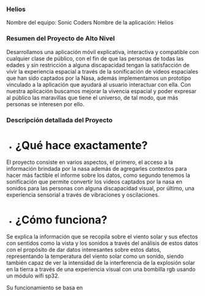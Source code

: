 ### Helios
Nombre del equipo: Sonic Coders 
Nombre de la aplicación: Helios

### Resumen del Proyecto de Alto Nivel
Desarrollamos una aplicación móvil explicativa, interactiva y compatible con cualquier clase de público, con el fin de que las personas de todas las edades y sin restricción a alguna discapacidad tengan la satisfacción de vivir la experiencia espacial a través de la sonificación de videos espaciales que han sido captados por la Nasa, además implementamos un prototipo vinculado a la aplicación que ayudará al usuario interactuar con ella. Con nuestra aplicación buscamos mejorar la vivencia espacial y poder expresar al público las maravillas que tiene el universo, de tal modo, que más personas se interesen por ello.

### Descripción detallada del Proyecto
- # ¿Qué hace exactamente?
El proyecto consiste en varios aspectos, el primero, el acceso a la información brindada por la nasa además de agregarles contextos para hacer más factible el informe sobre los datos, como segundo tenemos la sonificación que permite convertir los videos captados por la nasa en sonidos para las personas con alguna discapacidad visual, por último, una experiencia sensorial a través de vibraciones y oscilaciones.

- # ¿Cómo funciona?
Se explica la información que se recopila sobre el viento solar y sus efectos con sentidos como la vista y los sonidos a través del análisis de estos datos con el propósito de dar datos interesantes sobre estos datos, representando la temperatura del viento solar como un sonido, siendo también capaz de ver la intensidad de la interferencia de la explosión solar en la tierra a través de una experiencia visual con una bombilla rgb usando un módulo wifi sp32.

Su funcionamiento se basa en 

